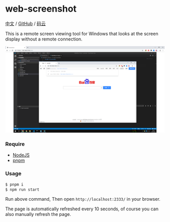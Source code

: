 # web-screenshot

[中文](/README.zh-CN.md) / [GitHub](https://github.com/richex-cn/web-screenshot) / [码云](https://gitee.com/Richex/web-screenshot)

This is a remote screen viewing tool for Windows that looks at the screen display without a remote connection.

![](README_assets/20190802_141950.png)

### Require

- [NodeJS](https://nodejs.org/en/)
- [pnpm](https://pnpm.io/)

### Usage

```
$ pnpm i
$ npm run start
```

Run above command, Then open `http://localhost:2333/` in your browser.

The page is automatically refreshed every 10 seconds, of course you can also manually refresh the page.
